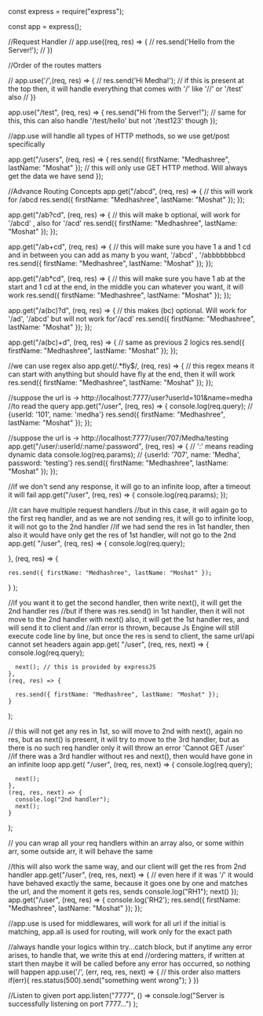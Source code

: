 const express = require("express");

const app = express();

//Request Handler
// app.use((req, res) => {
//     res.send('Hello from the Server!');
// })

//Order of the routes matters

// app.use('/',(req, res) => {
//     res.send('Hi Medha!'); // if this is present at the top then, it will handle everything that comes with '/' like '//' or '/test' also
// })

app.use("/test", (req, res) => {
  res.send("Hi from the Server!"); // same for this, this can also handle '/test/hello' but not '/test123' though
});

//app.use will handle all types of HTTP methods, so we use get/post specifically

app.get("/users", (req, res) => {
  res.send({ firstName: "Medhashree", lastName: "Moshat" }); // this will only use GET HTTP method. Will always get the data we have send
});

//Advance Routing Concepts
app.get("/abcd", (req, res) => {
  // this will work for /abcd
  res.send({ firstName: "Medhashree", lastName: "Moshat" });
});

app.get("/ab?cd", (req, res) => {
  // this will make b optional, will work for '/abcd' , also for '/acd'
  res.send({ firstName: "Medhashree", lastName: "Moshat" });
});

app.get("/ab+cd", (req, res) => {
  // this will make sure you have 1 a and 1 cd and in between you can add as many b you want, '/abcd' , '/abbbbbbbcd
  res.send({ firstName: "Medhashree", lastName: "Moshat" });
});

app.get("/ab*cd", (req, res) => {
  // this will make sure you have 1 ab at the start and 1 cd at the end, in the middle you can whatever you want, it will work
  res.send({ firstName: "Medhashree", lastName: "Moshat" });
});

app.get("/a(bc)?d", (req, res) => {
  // this makes (bc) optional. Will work for '/ad', '/abcd' but will not work for'/acd'
  res.send({ firstName: "Medhashree", lastName: "Moshat" });
});

app.get("/a(bc)+d", (req, res) => {
  // same as previous 2 logics
  res.send({ firstName: "Medhashree", lastName: "Moshat" });
});

//we can use regex also
app.get(/.*fly$/, (req, res) => {
  // this regex means it can start with anything but should have fly at the end, then it will work
  res.send({ firstName: "Medhashree", lastName: "Moshat" });
});

//suppose the url is -> http://localhost:7777/user?userId=101&name=medha
//to read the query
app.get("/user", (req, res) => {
  console.log(req.query); // {userId: '101', name: 'medha'}
  res.send({ firstName: "Medhashree", lastName: "Moshat" });
});

//suppose the url is -> http://localhost:7777/user/707/Medha/testing
app.get("/user/:userId/:name/:password", (req, res) => {
  // ':' means reading dynamic data
  console.log(req.params); // {userId: '707', name: 'Medha', password: 'testing'}
  res.send({ firstName: "Medhashree", lastName: "Moshat" });
});

//if we don't send any response, it will go to an infinite loop, after a timeout it will fail
app.get("/user", (req, res) => {
  console.log(req.params);
});

//it can have multiple request handlers
//but in this case, it will again go to the first req handler, and as we are not sending res, it will go to infinite loop, it will not go to the 2nd handler
//if we had send the res in 1st handler, then also it would have only get the res of 1st handler, will not go to the 2nd 
app.get(
  "/user",
  (req, res) => {
    console.log(req.query); 
    
  },
  (req, res) => {
    
    res.send({ firstName: "Medhashree", lastName: "Moshat" });
  }
);

//if you want it to get the second handler, then write next(), it will get the 2nd handler res
//but if there was res.send() in 1st handler, then it will not move to the 2nd handler with next() also, it will get the 1st handler res, and will send it to client and
//an error is thrown, because Js Engine will still execute code line by line, but once the res is send to client, the same url/api cannot set headers again
app.get(
    "/user",
    (req, res, next) => {
      console.log(req.query); 
      
      next(); // this is provided by expressJS
    },
    (req, res) => {
      
      res.send({ firstName: "Medhashree", lastName: "Moshat" });
    }
  );

// this will not get any res in 1st, so will move to 2nd with next(), again no res, but as next() is present, it will try to move to the 3rd handler, but as there is no such req handler only it will throw an error 'Cannot GET /user'
//if there was a 3rd handler without res and next(), then would have gone in an infinite loop
  app.get(
    "/user",
    (req, res, next) => {
      console.log(req.query); 
      
      next();
    },
    (req, res, next) => {
      console.log("2nd handler");
      next();
    }
  );

// you can wrap all your req handlers within an array also, or some within arr, some outside arr, it will behave the same

//this will also work the same way, and our client will get the res from 2nd handler
app.get("/user", (req, res, next) => { // even here if it was '/' it would have behaved exactly the same, because it goes one by one and matches the url, and the moment it gets res, sends
    console.log("RH1");
    next()
});
app.get("/user", (req, res) => {
    console.log('RH2'); 
    res.send({ firstName: "Medhashree", lastName: "Moshat" });
});

//app.use is used for middlewares, will work for all url if the initial is matching, app.all is used for routing, will work only for the exact path

//always handle your logics within try...catch block, but if anytime any error arises, to handle that, we write this at end
//ordering matters, if written at start then maybe it will be called before any error has occurred, so nothing will happen
app.use('/', (err, req, res, next) => { // this order also matters
    if(err){
        res.status(500).send("something went wrong");
    }
}) 

//Listen to given port
app.listen("7777", () =>
  console.log("Server is successfully listening on port 7777...")
);
